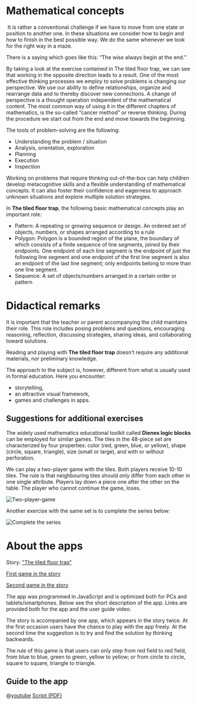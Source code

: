 # Mathematical concepts
​
It is rather a conventional challenge if we have to move from one state or position to another one. In these situations we consider how to begin and how to finish in the best possible way. We do the same whenever we look for the right way in a maze. 

There is a saying which goes like this: “The wise always begin at the end.” 

By taking a look at the exercise contained in The tiled floor trap, we can see that working in the opposite direction leads to a result. One of the most effective thinking processes we employ to solve problems is changing our perspective. We use our ability to define relationships, organize and rearrange data and to thereby discover new connections. A change of perspective is a thought operation independent of the mathematical content. The most common way of using it in the different chapters of mathematics, is the so-called “cancer method” or reverse thinking. During the procedure we start out from the end and move towards the beginning. 

The tools of problem-solving are the following:
+ Understanding the problem / situation
+ Analysis, orientation, exploration
+ Planning
+ Execution
+ Inspection

Working on problems that require thinking out-of-the-box can help children develop metacognitive skills and a flexible understanding of mathematical concepts. It can also foster their confidence and eagerness to approach unknown situations and explore multiple solution strategies.

In **The tiled floor trap**, the following basic mathematical concepts play an important role:

+ Pattern: A repeating or growing sequence or design. An ordered set of objects, numbers, or shapes arranged according to a rule
+ Polygon: Polygon is a bounded region of the plane, the boundary of which consists of a finite sequence of line segments, joined by their endpoints. One endpoint of each line segment is the endpoint of just the following line segment and one endpoint of the first line segment is also an endpoint of the last line segment; only endpoints belong to more than one line segment.
+ Sequence: A set of objects/numbers arranged in a certain order or pattern

# Didactical remarks

It is important that the teacher or parent accompanying the child maintains their role. This role includes posing problems and questions, encouraging reasoning, reflection, discussing strategies, sharing ideas, and collaborating toward solutions.

Reading and playing with **The tiled floor trap** doesn’t require any additional materials, nor preliminary knowledge. 

The approach to the subject is, however, different from what is usually used in formal education. Here you encounter: 
+ storytelling,
+ an attractive visual framework,
+ games and challenges in apps.


## Suggestions for additional exercises
The widely used mathematics educational toolkit called **Dienes logic blocks** can be employed for similar games. The tiles in the 48-piece set are characterized by four properties: color (red, green, blue, or yellow), shape (circle, square, triangle), size (small or large), and with or without perforation.

We can play a two-player game with the tiles. Both players receive 10-10 tiles. The rule is that neighbouring tiles should only differ from each other in one single attribute. Players lay down a piece one after the other on the table. The player who cannot continue the game, loses. 

![Two-player-game](/stories/logi-2/img/dienes1.png)

Another exercise with the same set is to complete the series below:

![Complete the series](/stories/logi-2/img/dienes2.png)

# About the apps

Story: ["The tiled floor trap"]($HUB_URL/story/the-tiled-floor-trap/)

[First game in the story]($HUB_URL/story/the-tiled-floor-trap/?actionLink=firstGame)

[Second game in the story]($HUB_URL/story/the-tiled-floor-trap/?actionLink=secondGame)

The app was programmed in JavaScript and is optimized both for PCs and tablets/smartphones. Below see the short description of the app. Links are provided both for the app and the user guide video. 

The story is accompanied by one app, which appears in the story twice. At the first occasion users have the chance to play with the app freely. At the second time the suggestion is to try and find the solution by thinking backwards.

The rule of this game is that users can only step from red field to red field, from blue to blue, green to green, yellow to yellow; or from circle to circle, square to square, triangle to triangle. 

## Guide to the app ## 

@[youtube](ORR614pbLzk)
[Script (PDF)](/stories/the-tiled-floor-trap/transcripts/Script2.pdf)
